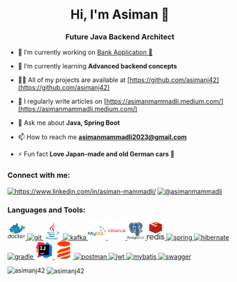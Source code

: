 <h1 align="center">Hi, I'm Asiman 👋</h1>
<h3 align="center">Future Java Backend Architect</h3>

- 🔭 I’m currently working on [Bank Application 🏦](https://github.com/asimanj42/bank-app)

- 🌱 I’m currently learning **Advanced backend concepts**

- 👨‍💻 All of my projects are available at [https://github.com/asimanj42](https://github.com/asimanj42)

- 📝 I regularly write articles on [https://asimanmammadli.medium.com/](https://asimanmammadli.medium.com/)

- 💬 Ask me about **Java, Spring Boot**

- 📫 How to reach me **asimanmammadli2023@gmail.com**

- ⚡ Fun fact **Love Japan-made and old German cars 🚗**

<h3 align="left">Connect with me:</h3>
<p align="left">
<a href="https://linkedin.com/in/https://www.linkedin.com/in/asiman-mammadli/" target="blank"><img align="center" src="https://raw.githubusercontent.com/rahuldkjain/github-profile-readme-generator/master/src/images/icons/Social/linked-in-alt.svg" alt="https://www.linkedin.com/in/asiman-mammadli/" height="30" width="40" /></a>
<a href="https://medium.com/@asimanmammadli" target="blank"><img align="center" src="https://raw.githubusercontent.com/rahuldkjain/github-profile-readme-generator/master/src/images/icons/Social/medium.svg" alt="@asimanmammadli" height="30" width="40" /></a>
</p>

<h3 align="left">Languages and Tools:</h3>
<p align="left">
<a href="https://www.docker.com/" target="_blank" rel="noreferrer">
<img src="https://raw.githubusercontent.com/devicons/devicon/master/icons/docker/docker-original-wordmark.svg" alt="docker" width="40" height="40"/> 
</a> 
<a href="https://git-scm.com/" target="_blank" rel="noreferrer"> <img src="https://www.vectorlogo.zone/logos/git-scm/git-scm-icon.svg" alt="git" width="40" height="40"/>
</a>
<a href="https://www.java.com" target="_blank" rel="noreferrer">
<img src="https://raw.githubusercontent.com/devicons/devicon/master/icons/java/java-original.svg" alt="java" width="40" height="40"/>
</a>
<a href="https://kafka.apache.org/" target="_blank" rel="noreferrer"> 
<img src="https://www.vectorlogo.zone/logos/apache_kafka/apache_kafka-icon.svg" alt="kafka" width="40" height="40"/>
</a> 
<a href="https://www.mysql.com/" target="_blank" rel="noreferrer">
<img src="https://raw.githubusercontent.com/devicons/devicon/master/icons/mysql/mysql-original-wordmark.svg" alt="mysql" width="40" height="40"/>
</a> 
<a href="https://www.oracle.com/" target="_blank" rel="noreferrer">
<img src="https://raw.githubusercontent.com/devicons/devicon/master/icons/oracle/oracle-original.svg" alt="oracle" width="40" height="40"/>
</a>
<a href="https://www.postgresql.org" target="_blank" rel="noreferrer">
<img src="https://raw.githubusercontent.com/devicons/devicon/master/icons/postgresql/postgresql-original-wordmark.svg" alt="postgresql" width="40" height="40"/>
</a> 
<a href="https://redis.io" target="_blank" rel="noreferrer">
<img src="https://raw.githubusercontent.com/devicons/devicon/master/icons/redis/redis-original-wordmark.svg" alt="redis" width="40" height="40"/> 
</a>
<a href="https://spring.io/" target="_blank" rel="noreferrer">
<img src="https://www.vectorlogo.zone/logos/springio/springio-icon.svg" alt="spring" width="40" height="40"/> 
</a>
<a href="https://hibernate.org/" target="_blank" rel="noreferrer">
<img src="https://www.vectorlogo.zone/logos/hibernate/hibernate-icon.svg" alt="hibernate" width="40" height="40"/>
</a>
<a href="https://www.gradle.org" target="_blank" rel="noreferrer">
<img src="https://www.vectorlogo.zone/logos/gradle/gradle-icon.svg" alt="gradle" width="40" height="40"/>
</a>
<a href="https://www.jetbrains.com/idea/" target="_blank" rel="noreferrer">
<img src="https://raw.githubusercontent.com/devicons/devicon/master/icons/intellij/intellij-original.svg" alt="intellij" width="40" height="40"/>
</a>
<a href="https://www.liquibase.org/" target="_blank" rel="noreferrer">
<img src="https://raw.githubusercontent.com/devicons/devicon/6910f0503efdd315c8f9b858234310c06e04d9c0/icons/liquibase/liquibase-original.svg" alt="liquibase" width="40" height="40"/>
</a>
<a href="https://www.postman.com" target="_blank" rel="noreferrer">
<img src="https://www.vectorlogo.zone/logos/getpostman/getpostman-icon.svg" alt="postman" width="40" height="40"/>
</a>
<a href="https://www.jwt.io/" target="_blank" rel="noreferrer">
<img src="https://jwt.io/img/pic_logo.svg" alt="jwt" width="40" height="40"/>
</a>
<a href="https://www.mybatis.org/" target="_blank" rel="noreferrer">
<img src="https://raw.githubusercontent.com/mybatis/logo/32295ff550d29ca6e8b22c8a325e22c617791bf9/logo-bird-ninja.svg" alt="mybatis" width="40" height="40"/>
</a>
<a href="https://www.swagger.io/" target="_blank" rel="noreferrer">
<img src="https://www.svgrepo.com/show/374111/swagger.svg" alt="swagger" width="40" height="40"/>
</a>


</p>

<p><img align="left" src="https://github-readme-stats.vercel.app/api/top-langs?username=asimanj42&show_icons=true&locale=en&layout=compact" alt="asimanj42" /></p>

<p>&nbsp;<img align="center" src="https://github-readme-stats.vercel.app/api?username=asimanj42&show_icons=true&locale=en" alt="asimanj42" /></p>
